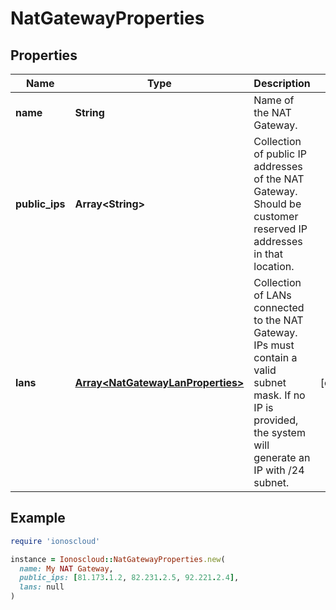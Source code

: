 # NatGatewayProperties

## Properties

| Name | Type | Description | Notes |
| ---- | ---- | ----------- | ----- |
| **name** | **String** | Name of the NAT Gateway. |  |
| **public_ips** | **Array&lt;String&gt;** | Collection of public IP addresses of the NAT Gateway. Should be customer reserved IP addresses in that location. |  |
| **lans** | [**Array&lt;NatGatewayLanProperties&gt;**](NatGatewayLanProperties.md) | Collection of LANs connected to the NAT Gateway. IPs must contain a valid subnet mask. If no IP is provided, the system will generate an IP with /24 subnet. | [optional] |

## Example

```ruby
require 'ionoscloud'

instance = Ionoscloud::NatGatewayProperties.new(
  name: My NAT Gateway,
  public_ips: [81.173.1.2, 82.231.2.5, 92.221.2.4],
  lans: null
)
```

